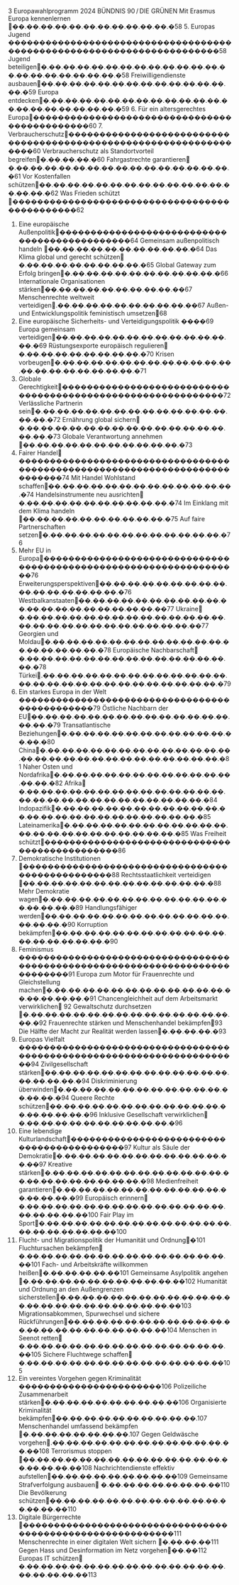 3
Europawahlprogramm 2024
BÜNDNIS 90 / DIE GRÜNEN 
Mit Erasmus Europa kennenlernen ��.��.��.��.��.��.��.��.��.��.��.�58
5. Europas Jugend ����������������������������������������������������������������������58
Jugend beteiligen�.��.��.��.��.��.��.��.��.��.��.��.��.��.��.��.��.��.��.��.��.�58
Freiwilligendienste ausbauen��.��.��.��.��.��.��.��.��.��.��.��.��.��.�59
Europa entdecken�.��.��.��.��.��.��.��.��.��.��.��.��.��.��.��.��.��.��.��.��.�59
6. Für ein altersgerechtes Europa���������������������������������������������60
7. Verbraucherschutz������������������������������������������������������������������60
Verbraucherschutz als Standortvorteil begreifen�.��.��.��.�60
Fahrgastrechte garantieren
�.��.��.��.��.��.��.��.��.��.��.��.��.��.��.��.�61
Vor Kostenfallen schützen��.��.��.��.��.��.��.��.��.��.��.��.��.��.��.��.�62
Was Frieden schützt ����������������������������������������������62
1. Eine europäische Außenpolitik���������������������������������������������64
Gemeinsam außenpolitisch handeln ��.��.��.��.��.��.��.��.��.��.�64
Das Klima global und gerecht schützen
�.��.��.��.��.��.��.��.��.�65
Global Gateway zum Erfolg bringen�.��.��.��.��.��.��.��.��.��.��.�66
Internationale Organisationen stärken��.��.��.��.��.��.��.��.��.��67
Menschenrechte weltweit verteidigen.��.��.��.��.��.��.��.��.��.��67
Außen- und Entwicklungspolitik feministisch umsetzen68
2. Eine europäische Sicherheits- und Verteidigungspolitik ����69
Europa gemeinsam verteidigen��.��.��.��.��.��.��.��.��.��.��.��.��.�69
Rüstungsexporte europäisch regulieren
�.��.��.��.��.��.��.��.��.�70
Krisen vorbeugen�.��.��.��.��.��.��.��.��.��.��.��.��.��.��.��.��.��.��.��.��.�71
3. Globale Gerechtigkeit������������������������������������������������������������72
Verlässliche Partnerin sein�.��.��.��.��.��.��.��.��.��.��.��.��.��.��.��.�72
Ernährung global sichern
�.��.��.��.��.��.��.��.��.��.��.��.��.��.��.��.��.�73
Globale Verantwortung annehmen ��.��.��.��.��.��.��.��.��.��.��.�73
4. Fairer Handel
���������������������������������������������������������������������������74
Mit Handel Wohlstand schaffen��.��.��.��.��.��.��.��.��.��.��.��.��.�74
Handelsinstrumente neu ausrichten
�.��.��.��.��.��.��.��.��.��.��.�74
Im Einklang mit dem Klima handeln ��.��.��.��.��.��.��.��.��.��.�75
Auf faire Partnerschaften setzen�.��.��.��.��.��.��.��.��.��.��.��.��.�76
5. Mehr EU in Europa������������������������������������������������������������������76
Erweiterungsperspektiven��.��.��.��.��.��.��.��.��.��.��.��.��.��.��.��.�76
Westbalkanstaaten��.��.��.��.��.��.��.��.��.��.��.��.��.��.��.��.��.��.��.��.��77
Ukraine
�.��.��.��.��.��.��.��.��.��.��.��.��.��.��.��.��.��.��.��.��.��.��.��.��.��.��.��77
Georgien und Moldau�.��.��.��.��.��.��.��.��.��.��.��.��.��.��.��.��.��.��.�78
Europäische Nachbarschaft
�.��.��.��.��.��.��.��.��.��.��.��.��.��.��.��.�78
Türkei.��.��.��.��.��.��.��.��.��.��.��.��.��.��.��.��.��.��.��.��.��.��.��.��.��.��.��.�79
6. Ein starkes Europa in der Welt ����������������������������������������������79
Östliche Nachbarn der EU��.��.��.��.��.��.��.��.��.��.��.��.��.��.��.��.�79
Transatlantische Beziehungen�.��.��.��.��.��.��.��.��.��.��.��.��.��.�80
China�.��.��.��.��.��.��.��.��.��.��.��.��.��.��.��.��.��.��.��.��.��.��.��.��.��.��.��.�81
Naher Osten und Nordafrika�.��.��.��.��.��.��.��.��.��.��.��.��.��.��.�82
Afrika
�.��.��.��.��.��.��.��.��.��.��.��.��.��.��.��.��.��.��.��.��.��.��.��.��.��.��.��.�84
Indopazifik�.��.��.��.��.��.��.��.��.��.��.��.��.��.��.��.��.��.��.��.��.��.��.��.��.�85
Lateinamerika�.��.��.��.��.��.��.��.��.��.��.��.��.��.��.��.��.��.��.��.��.��.��.�85
Was Freiheit schützt����������������������������������������������86
1. Demokratische Institutionen ������������������������������������������������88
Rechtsstaatlichkeit verteidigen ��.��.��.��.��.��.��.��.��.��.��.��.��.�88
Mehr Demokratie wagen�.��.��.��.��.��.��.��.��.��.��.��.��.��.��.��.��.�89
Handlungsfähiger werden��.��.��.��.��.��.��.��.��.��.��.��.��.��.��.��.�90
Korruption bekämpfen��.��.��.��.��.��.��.��.��.��.��.��.��.��.��.��.��.��.�90
2. Feminismus  ����������������������������������������������������������������������������91
Europa zum Motor für Frauenrechte und  
Gleichstellung machen�.��.��.��.��.��.��.��.��.��.��.��.��.��.��.��.��.��.�91
Chancengleichheit auf dem Arbeitsmarkt verwirklichen 92
Gewaltschutz durchsetzen �.��.��.��.��.��.��.��.��.��.��.��.��.��.��.��.�92
Frauenrechte stärken und Menschenhandel bekämpfen93
Die Hälfte der Macht zur Realität werden lassen�.��.��.��.�93
3. Europas Vielfalt ����������������������������������������������������������������������94
Zivilgesellschaft stärken��.��.��.��.��.��.��.��.��.��.��.��.��.��.��.��.��.�94
Diskriminierung überwinden�.��.��.��.��.��.��.��.��.��.��.��.��.��.��.�94
Queere Rechte schützen��.��.��.��.��.��.��.��.��.��.��.��.��.��.��.��.��.�96
Inklusive Gesellschaft verwirklichen
�.��.��.��.��.��.��.��.��.��.��.�96
4. Eine lebendige Kulturlandschaft������������������������������������������97
Kultur als Säule der Demokratie�.��.��.��.��.��.��.��.��.��.��.��.��.��97
Kreative stärken�.��.��.��.��.��.��.��.��.��.��.��.��.��.��.��.��.��.��.��.��.��.�98
Medienfreiheit garantieren�.��.��.��.��.��.��.��.��.��.��.��.��.��.��.��.�99
Europäisch erinnern
�.��.��.��.��.��.��.��.��.��.��.��.��.��.��.��.��.��.��.��100
Fair Play im Sport�.��.��.��.��.��.��.��.��.��.��.��.��.��.��.��.��.��.��.��.��100
5. Flucht- und Migrationspolitik der Humanität und Ordnung�101
Fluchtursachen bekämpfen
�.��.��.��.��.��.��.��.��.��.��.��.��.��.��.��101
Fach- und Arbeitskräfte willkommen heißen�.��.��.��.��.��101
Gemeinsame Asylpolitik angehen �.��.��.��.��.��.��.��.��.��.��.��102
Humanität und Ordnung an den Außengrenzen 
sicherstellen�.��.��.��.��.��.��.��.��.��.��.��.��.��.��.��.��.��.��.��.��.��.��.��103
Migrationsabkommen, Spurwechsel und sichere 
Rückführungen��.��.��.��.��.��.��.��.��.��.��.��.��.��.��.��.��.��.��.��.��.��104
Menschen in Seenot retten
�.��.��.��.��.��.��.��.��.��.��.��.��.��.��.��105
Sichere Fluchtwege schaffen
�.��.��.��.��.��.��.��.��.��.��.��.��.��.��105
6. Ein vereintes Vorgehen gegen Kriminalität �����������������������106
Polizeiliche Zusammenarbeit stärken�.��.��.��.��.��.��.��.��.��106
Organisierte Kriminalität bekämpfen��.��.��.��.��.��.��.��.��.��.107
Menschenhandel umfassend bekämpfen �.��.��.��.��.��.��.��.107
Gegen Geldwäsche vorgehen.��.��.��.��.��.��.��.��.��.��.��.��.��.��108
Terrorismus stoppen ��.��.��.��.��.��.��.��.��.��.��.��.��.��.��.��.��.��.��108
Nachrichtendienste effektiv aufstellen��.��.��.��.��.��.��.��.��109
Gemeinsame Strafverfolgung ausbauen
�.��.��.��.��.��.��.��.��110
Die Bevölkerung schützen��.��.��.��.��.��.��.��.��.��.��.��.��.��.��.��110
7. Digitale Bürgerrechte ����������������������������������������������������������111
Menschenrechte in einer digitalen Welt sichern �.��.��.��111
Gegen Hass und Desinformation im Netz vorgehen��.��112
Europas IT schützen
�.��.��.��.��.��.��.��.��.��.��.��.��.��.��.��.��.��.��.��113
